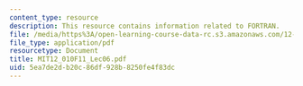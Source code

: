 ```yaml
---
content_type: resource
description: This resource contains information related to FORTRAN.
file: /media/https%3A/open-learning-course-data-rc.s3.amazonaws.com/12-010-computational-methods-of-scientific-programming-fall-2011/5ea7de2db20c86df928b8250fe4f83dc_MIT12_010F11_Lec06.pdf
file_type: application/pdf
resourcetype: Document
title: MIT12_010F11_Lec06.pdf
uid: 5ea7de2d-b20c-86df-928b-8250fe4f83dc
---
```

